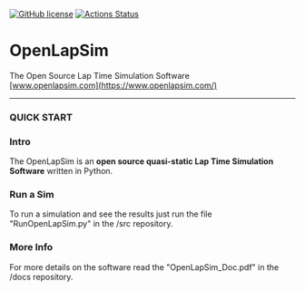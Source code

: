 [![GitHub license](https://img.shields.io/github/license/dstrassera/OpenLapSim)](https://github.com/dstrassera/OpenLapSim/blob/master/LICENSE.txt)
[![Actions Status](https://github.com/dstrassera/OpenLapSim/workflows/Python%20test/badge.svg)](https://github.com/dstrassera/OpenLapSim/actions)

# OpenLapSim
The Open Source Lap Time Simulation Software  
[www.openlapsim.com](https://www.openlapsim.com/)

---

### QUICK START

### Intro
The OpenLapSim is an **open source quasi-static Lap Time Simulation Software** written in Python.

### Run a Sim
To run a simulation and see the results just run the file "RunOpenLapSim.py" in the /src repository.

### More Info
For more details on the software read the "OpenLapSim_Doc.pdf" in the /docs repository. 
